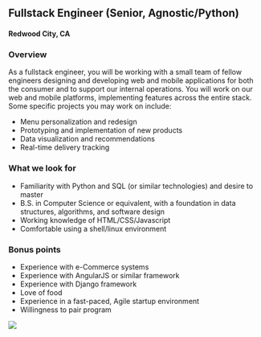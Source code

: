 ## Fullstack Engineer (Senior, Agnostic/Python)
#### Redwood City, CA

### Overview
As a fullstack engineer, you will be working with a small team of fellow engineers designing and developing web and mobile applications for both the consumer and to support our internal operations. You will work on our web and mobile platforms, implementing features across the entire stack. Some specific projects you may work on include:
+	Menu personalization and redesign
+	Prototyping and implementation of new products
+	Data visualization and recommendations
+	Real-time delivery tracking

### What we look for
+	Familiarity with Python and SQL (or similar technologies) and desire to master
+	B.S. in Computer Science or equivalent, with a foundation in data structures, algorithms, and software design
+	Working knowledge of HTML/CSS/Javascript
+	Comfortable using a shell/linux environment

### Bonus points
+	Experience with e-Commerce systems
+	Experience with AngularJS or similar framework
+	Experience with Django framework
+	Love of food
+	Experience in a fast-paced, Agile startup environment
+	Willingness to pair program


[<img src='https://dabuttonfactory.com/button.png?t=Learn+More&f=Calibri-Bold&ts=24&tc=fff&hp=20&vp=8&c=5&bgt=unicolored&bgc=29aafe'>](https://letsrockit.co/jobs/rufuiensdwi-fullstack-engineer-senior-agnostic-python)
